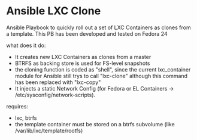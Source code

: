 # Ansible LXC Clone
Ansible Playbook to quickly roll out a set of LXC Containers as clones from a template.
This PB has been developed and tested on Fedora 24

what does it do:
* It creates new LXC Containers as clones from a master
* BTRFS as backing store is used for FS-level snapshots
* the cloning function is coded as "shell", since the current lxc_container module for Ansible still trys to call "lxc-clone" although this command has been replaced with "lxc-copy"
* It injects a static Network Config (for Fedora or EL Containers -> /etc/sysconfig/network-scripts).

requires:
* lxc, btrfs
* the template container must be stored on a btrfs subvolume (like /var/lib/lxc/template/rootfs)

